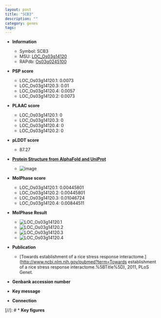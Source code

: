 ```yaml
---
layout: post
title: "SCB3"
description: ""
category: genes
tags: 
---
```


* **Information**  
    + Symbol: SCB3  
    + MSU: [LOC_Os03g14120](http://rice.plantbiology.msu.edu/cgi-bin/ORF_infopage.cgi?orf=LOC_Os03g14120)  
    + RAPdb: [Os03g0245100](http://rapdb.dna.affrc.go.jp/viewer/gbrowse_details/irgsp1?name=Os03g0245100)  

* **PSP score**  
    + LOC_Os03g14120.1: 0.0073 
    + LOC_Os03g14120.3: 0.01 
    + LOC_Os03g14120.4: 0.0057 
    + LOC_Os03g14120.2: 0.0073 

* **PLAAC score**  
    + LOC_Os03g14120.1: 0 
    + LOC_Os03g14120.3: 0 
    + LOC_Os03g14120.4: 0 
    + LOC_Os03g14120.2: 0 

* **pLDDT score**
    + 87.27

* **[Protein Structure from AlphaFold and UniProt](https://www.uniprot.org/uniprotkb/Q10P67/entry#structure)**
    + ![image](https://ricepsp.github.io/images/Q1/AF-Q10P67-F1.png)

* **MolPhase score**
    + LOC_Os03g14120.1: 0.00445801
    + LOC_Os03g14120.2: 0.00445801
    + LOC_Os03g14120.3: 0.01046724
    + LOC_Os03g14120.4: 0.00844511

* **MolPhase Result**
    + ![LOC_Os03g14120.1](https://304243504.github.io/Pictures/LOC_Os03g/LOC_Os03g14120.1.png)
    + ![LOC_Os03g14120.2](https://304243504.github.io/Pictures/LOC_Os03g/LOC_Os03g14120.2.png)
    + ![LOC_Os03g14120.3](https://304243504.github.io/Pictures/LOC_Os03g/LOC_Os03g14120.3.png)
    + ![LOC_Os03g14120.4](https://304243504.github.io/Pictures/LOC_Os03g/LOC_Os03g14120.4.png)

* **Publication**  
    + [Towards establishment of a rice stress response interactome.](http://www.ncbi.nlm.nih.gov/pubmed?term=Towards establishment of a rice stress response interactome.%5BTitle%5D), 2011, PLoS Genet.

* **Genbank accession number**  

* **Key message**  

* **Connection**  

[//]: # * **Key figures**  


